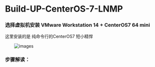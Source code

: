 # Build-UP-CenterOS-7-LNMP

### 选择虚拟机安装 VMware Workstation 14 + CenterOS7 64 mini
这里安装的是 纯命令行的CenterOS7 短小精悍
<p align='left' style="margin-left:30px";>
<img src='/images/20190213113659.jpg' title='images' style='max-width:600px'></img>
</p>

### 步骤解读：



